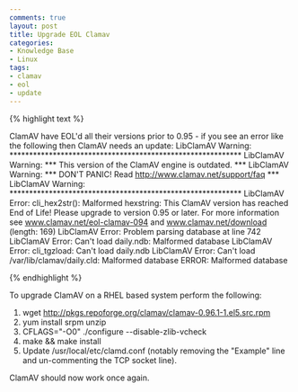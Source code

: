 ```yaml
---
comments: true
layout: post
title: Upgrade EOL Clamav
categories:
- Knowledge Base
- Linux
tags:
- clamav
- eol
- update
---
```


{% highlight text %}

ClamAV have EOL'd all their versions prior to 0.95 - if you see an error like the following then ClamAV needs an update:
 LibClamAV Warning: ***********************************************************
 LibClamAV Warning: *** This version of the ClamAV engine is outdated. ***
 LibClamAV Warning: *** DON'T PANIC! Read http://www.clamav.net/support/faq ***
 LibClamAV Warning: ***********************************************************
 LibClamAV Error: cli_hex2str(): Malformed hexstring: This ClamAV version has reached End of Life! Please upgrade to version 0.95 or later. For more information see www.clamav.net/eol-clamav-094 and www.clamav.net/download (length: 169)
 LibClamAV Error: Problem parsing database at line 742
 LibClamAV Error: Can't load daily.ndb: Malformed database
 LibClamAV Error: cli_tgzload: Can't load daily.ndb
 LibClamAV Error: Can't load /var/lib/clamav/daily.cld: Malformed database
 ERROR: Malformed database

{% endhighlight %}

To upgrade ClamAV on a RHEL based system perform the following:
1) wget http://pkgs.repoforge.org/clamav/clamav-0.96.1-1.el5.src.rpm
2) yum install srpm unzip
3) CFLAGS="-O0" ./configure --disable-zlib-vcheck
4) make && make install
5) Update /usr/local/etc/clamd.conf (notably removing the "Example" line and un-commenting the TCP socket line).

ClamAV should now work once again.
